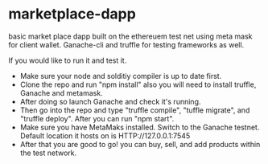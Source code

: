 # marketplace-dapp
basic market place dapp built on the ethereuem test net using meta mask for client wallet. Ganache-cli and truffle for testing frameworks as well.

If you would like to run it and test it. 
  -  Make sure your node and solditiy compiler is up to date first. 
  -  Clone the repo and run "npm install" also you will need to install truffle, Ganache and metamask. 
  -  After doing so launch Ganache and check it's running. 
  -  Then go into the repo and type "truffle compile", "tuffle migrate", and "truffle deploy". After you can run "npm start". 
  -  Make sure you have MetaMaks installed. Switch to the Ganache testnet. Default location it hosts on is HTTP://127.0.0.1:7545 
  -  After that you are good to go! you can buy, sell, and add products within the test network. 
